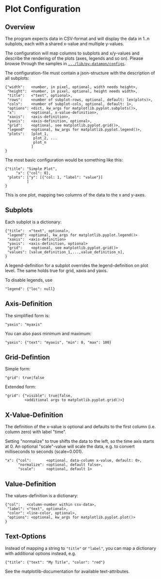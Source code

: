 Plot Configuration
==================

Overview
--------

The program expects data in CSV-format and will display the data
in 1..n subplots, each with a shared x-value and multiple y-values.

The configuration will map columns to subplots and x/y-values and describe
the rendering of the plots (axes, legends and so on). Please browse through
the samples in [`.../lib/py-datamon/configs`](../files/usr/local/lib/py-datamon/configs/Readme.md).


The configuration-file must contain a json-structure with the description
of all subplots:

    {"width":   <number, in pixel, optional, width needs height>,
     "height":  <number, in pixel, optional, height needs width>,
     "title":   <"text", optional>,
     "rows":    <number of subplot-rows, optional, default: len(plots)>,
     "cols":    <number of subplot-cols, optional, default: 1>,
     "options": <dict, kw_args for matplotlib.pyplot.subplots()>, 
     "x":       <optional, x-value-definition>,
     "xaxis":   <axis-definition>,
     "yaxis":   <axis-definition, optional>,
     "grid":    <optional, see matplotlib.pyplot.grid()>,
     "legend"   <optional, kw_args for matplotlib.pyplot.legend()>,
     "plots":   [plot_1,
                 plot_2, ...
                 plot_n
                ]
    }

The most basic configuration would be something like this:

    {"title": "Simple Plot",
         "x": {"col": 0},
     "plots": ["y": [{"col: 1, "label": "value"}]
              ]
    }

This is one plot, mapping two columns of the data to the x and y-axes.


Subplots
--------

Each subplot is a dictionary:

    {"title":  <"text", optional>,
     "legend": <optional, kw_args for matplotlib.pyplot.legend()>
     "xaxis":  <axis-definition>
     "yaxis":  <axis-definition, optional>
     "grid":    <optional, see matplotlib.pyplot.grid()>
     "values": [value_definition_1,...,value_definition_n],
    }

A legend-definition for a subplot overrides the legend-definition on
plot level. The same holds true for grid, xaxis and yaxis.

To disable legends, use

    "legend": {"loc": null}


Axis-Definition
---------------

The simplified form is:

    "yaxis": "myaxis"

You can also pass minimum and maximum:

    "yaxis": {"text": "myaxis", "min": 0, "max": 100}


Grid-Defintion
--------------

Simple form:

    "grid": true|false

Extended form:

    "grid": {"visible": true|false,
             <additional args to matplotlib.pyplot.grid()>}


X-Value-Definition
------------------

The definition of the x-value is optional and defaults to the
first column (i.e. column zero) with label "time".

Setting "normalize" to true shifts the data to the left, so the time
axis starts at 0. An optional "scale"-value will scale the data, e.g.
to convert milliseconds to seconds (scale=0.001).

    "x": {"col":       <optional, data-column x-value, default: 0>,
          "normalize": <optional, default false>,
          "scale":     <optional, default 1>


Value-Definition
----------------

The values-definition is a dictionary:

    {"col":   <column-number within csv-data>,
     "label": <"text", optional>,
     "color": <line-color, optional>,
     "options": <optional, kw_args for matplotlib.pyplot.plot()>
    }


Text-Options
------------

Instead of mapping a string to `"title"` or `"label"`, you can map a
dictionary with additional options instead, e.g.

    {"title": {"text": "My Title", "color": "red"}

See the matplotlib-documentation for available text-attributes.
